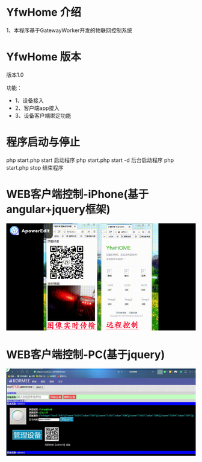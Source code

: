YfwHome 介绍
=================
1、本程序基于GatewayWorker开发的物联网控制系统 

YfwHome 版本 
=================
 版本1.0
 
 功能：
* 1、设备接入
* 2、客户端app接入
* 3、设备客户端绑定功能
 


程序启动与停止
=================
php start.php start  启动程序
php start.php start -d  后台启动程序 
php start.php stop   结束程序


WEB客户端控制-iPhone(基于angular+jquery框架)
====================================
![手机web客户端](https://github.com/Yangfeiwu/YfwHome/blob/master/image/yfwhome_angular.gif)


WEB客户端控制-PC(基于jquery)
===========================

![电脑web客户端](https://github.com/Yangfeiwu/YfwHome/blob/master/image/yfhome_web.jpg)





